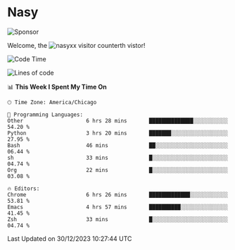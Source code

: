 # Nasy

<!--
<p align="center">
<img height="200" src="https://github-readme-stats.vercel.app/api?username=nasyxx&count_private=true&show_icons=true&theme=dracula&include_all_commits=true"/>
<img height="200" src="https://github-readme-stats.vercel.app/api/top-langs/?username=nasyxx&theme=dracula&hide=html,jupyter+notebook&count_private=true&show_icons=true"/>
</p>

  
----------------
-->

![Sponsor](https://img.shields.io/static/v1.svg?label=Sponsor&message=%E2%9D%A4&logo=GitHub&style=flat&color=pink)
 
Welcome, the ![nasyxx visitor counter](https://count.getloli.com/get/@nasyxx?theme=rule34)th vistor!
 
<!--START_SECTION:waka-->
![Code Time](http://img.shields.io/badge/Code%20Time-4%2C171%20hrs%2025%20mins-blue)

![Lines of code](https://img.shields.io/badge/From%20Hello%20World%20I%27ve%20Written-6.3%20million%20lines%20of%20code-blue)

📊 **This Week I Spent My Time On** 

```text
🕑︎ Time Zone: America/Chicago

💬 Programming Languages: 
Other                    6 hrs 28 mins       ██████████████░░░░░░░░░░░   54.20 % 
Python                   3 hrs 20 mins       ███████░░░░░░░░░░░░░░░░░░   27.95 % 
Bash                     46 mins             ██░░░░░░░░░░░░░░░░░░░░░░░   06.44 % 
sh                       33 mins             █░░░░░░░░░░░░░░░░░░░░░░░░   04.74 % 
Org                      22 mins             █░░░░░░░░░░░░░░░░░░░░░░░░   03.08 % 

🔥 Editors: 
Chrome                   6 hrs 26 mins       █████████████░░░░░░░░░░░░   53.81 % 
Emacs                    4 hrs 57 mins       ██████████░░░░░░░░░░░░░░░   41.45 % 
Zsh                      33 mins             █░░░░░░░░░░░░░░░░░░░░░░░░   04.74 % 
```


 Last Updated on 30/12/2023 10:27:44 UTC
<!--END_SECTION:waka-->

<!-- ![visitors](https://visitor-badge.laobi.icu/badge?page_id=nasyxx.nasyxx) -->

